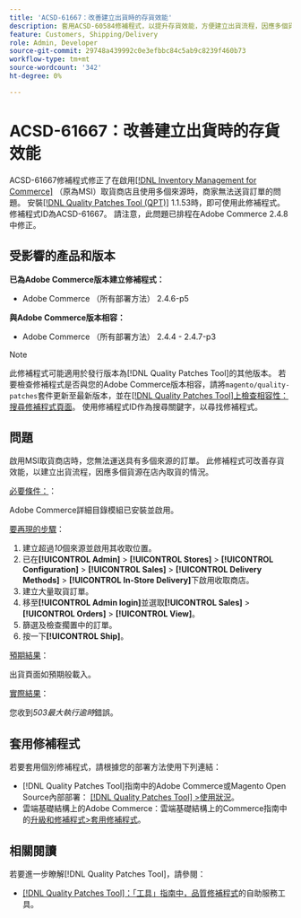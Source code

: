 ```yaml
---
title: 'ACSD-61667：改善建立出貨時的存貨效能'
description: 套用ACSD-60584修補程式，以提升存貨效能，方便建立出貨流程，因應多個貨源在店內取貨的情況。
feature: Customers, Shipping/Delivery
role: Admin, Developer
source-git-commit: 29748a439992c0e3efbbc84c5ab9c8239f460b73
workflow-type: tm+mt
source-wordcount: '342'
ht-degree: 0%

---
```


# ACSD-61667：改善建立出貨時的存貨效能

ACSD-61667修補程式修正了在啟用[[!DNL Inventory Management for Commerce]](https://experienceleague.adobe.com/en/docs/commerce-admin/inventory/introduction) （原為MSI）取貨商店且使用多個來源時，商家無法送貨訂單的問題。 安裝[[!DNL Quality Patches Tool (QPT)]](/help/tools/quality-patches-tool/quality-patches-tool-to-self-serve-quality-patches.md) 1.1.53時，即可使用此修補程式。 修補程式ID為ACSD-61667。 請注意，此問題已排程在Adobe Commerce 2.4.8中修正。

## 受影響的產品和版本

**已為Adobe Commerce版本建立修補程式：**

* Adobe Commerce （所有部署方法） 2.4.6-p5

**與Adobe Commerce版本相容：**

* Adobe Commerce （所有部署方法） 2.4.4 - 2.4.7-p3

>[!NOTE]
>
>此修補程式可能適用於發行版本為[!DNL Quality Patches Tool]的其他版本。 若要檢查修補程式是否與您的Adobe Commerce版本相容，請將`magento/quality-patches`套件更新至最新版本，並在[[!DNL Quality Patches Tool]上檢查相容性：搜尋修補程式頁面](https://experienceleague.adobe.com/tools/commerce-quality-patches/index.html)。 使用修補程式ID作為搜尋關鍵字，以尋找修補程式。

## 問題

啟用MSI取貨商店時，您無法運送具有多個來源的訂單。 此修補程式可改善存貨效能，以建立出貨流程，因應多個貨源在店內取貨的情況。

<u>必要條件：</u>：

Adobe Commerce詳細目錄模組已安裝並啟用。

<u>要再現的步驟</u>：

1. 建立超過&#x200B;*10*&#x200B;個來源並啟用其收取位置。
1. 已在&#x200B;**[!UICONTROL Admin]** > **[!UICONTROL Stores]** > **[!UICONTROL Configuration]** > **[!UICONTROL Sales]** > **[!UICONTROL Delivery Methods]** > **[!UICONTROL In-Store Delivery]**&#x200B;下啟用收取商店。
1. 建立大量取貨訂單。
1. 移至&#x200B;**[!UICONTROL Admin login]**&#x200B;並選取&#x200B;**[!UICONTROL Sales]** > **[!UICONTROL Orders]** > **[!UICONTROL View]**。
1. 篩選及檢查擱置中的訂單。
1. 按一下&#x200B;**[!UICONTROL Ship]**。

<u>預期結果</u>：

出貨頁面如預期般載入。

<u>實際結果</u>：

您收到&#x200B;*503最大執行逾時*&#x200B;錯誤。

## 套用修補程式

若要套用個別修補程式，請根據您的部署方法使用下列連結：

* [!DNL Quality Patches Tool]指南中的Adobe Commerce或Magento Open Source內部部署： [[!DNL Quality Patches Tool] >使用狀況](/help/tools/quality-patches-tool/usage.md)。
* 雲端基礎結構上的Adobe Commerce：雲端基礎結構上的Commerce指南中的[升級和修補程式>套用修補程式](https://experienceleague.adobe.com/docs/commerce-cloud-service/user-guide/develop/upgrade/apply-patches.html)。

## 相關閱讀

若要進一步瞭解[!DNL Quality Patches Tool]，請參閱：

* [[!DNL Quality Patches Tool]：「工具」指南中，品質修補程式](/help/tools/quality-patches-tool/quality-patches-tool-to-self-serve-quality-patches.md)的自助服務工具。


